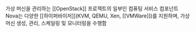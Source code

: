 가상 머신을 관리하는 [[OpenStack]] 프로젝트의 일부인 컴퓨팅 서비스 컴포넌트
Nova는 다양한 [[하이퍼바이저]](KVM, QEMU, Xen, [[VMWare]])를 지원하며, 가상 머신 생성, 관리, 스케일링 및 모니터링을 수행함

